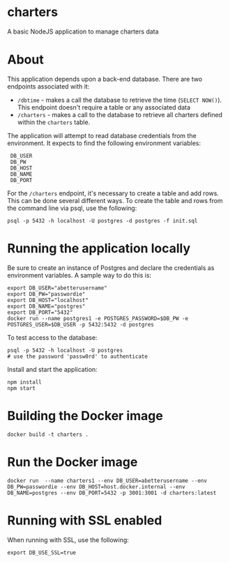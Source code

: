# charters
A basic NodeJS application to manage charters data

# About
This application depends upon a back-end database. There are two endpoints associated with it:

 - `/dbtime` - makes a call the database to retrieve the time (`SELECT NOW()`). This endpoint doesn't
   require a table or any associated data
 - `/charters` - makes a call to the database to retrieve all charters defined within the `charters` table.


The application will attempt to read database credentials from the environment. It expects to find the
following environment variables:

```
 DB_USER
 DB_PW
 DB_HOST
 DB_NAME
 DB_PORT
```

For the `/charters` endpoint, it's necessary to create a table and add rows. This can be done several different
ways. To create the table and rows from the command line via psql, use the following:

```
psql -p 5432 -h localhost -U postgres -d postgres -f init.sql
```

# Running the application locally

Be sure to create an instance of Postgres and declare the credentials as environment variables. A
sample way to do this is:

```
export DB_USER="abetterusername"
export DB_PW="passwordie"
export DB_HOST="localhost"
export DB_NAME="postgres"
export DB_PORT="5432"
docker run --name postgres1 -e POSTGRES_PASSWORD=$DB_PW -e POSTGRES_USER=$DB_USER -p 5432:5432 -d postgres

```

To test access to the database:

```
psql -p 5432 -h localhost -U postgres
# use the password 'passw0rd' to authenticate
```

Install and start the application:

```
npm install
npm start
```

# Building the Docker image

```
docker build -t charters .
```

# Run the Docker image

```
docker run  --name charters1 --env DB_USER=abetterusername --env DB_PW=passwordie --env DB_HOST=host.docker.internal --env DB_NAME=postgres --env DB_PORT=5432 -p 3001:3001 -d charters:latest
```

# Running with SSL enabled

When running with SSL, use the following:

`export DB_USE_SSL=true`
